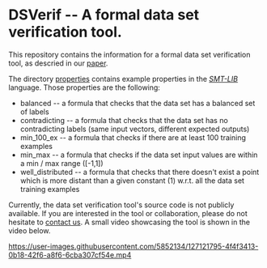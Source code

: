 # DSVerif -- A formal data set verification tool.
This repository contains the information for a formal data set verification tool, as descried in our [paper](https://arxiv.org/abs/2009.10822).

The directory [properties](./properties) contains example properties in the [*SMT-LIB*](http://smtlib.cs.uiowa.edu/) language. Those properties are the following:
- balanced -- a formula that checks that the data set has a balanced set of labels
- contradicting -- a formula that checks that the data set has no contradicting labels (same input vectors, different expected outputs)
- min\_100\_ex -- a formula that checks if there are at least 100 training examples
- min\_max -- a formula that checks if the data set input values are within a min / max range ([-1,1])
- well\_distributed -- a formula that checks that there doesn't exist a point which is more distant than a given constant (1) w.r.t. all the data set training examples

Currently, the data set verification tool's source code is not publicly available. If you are interested in the tool or collaboration, please do not hesitate to [contact us](mailto:jorge.lopez-c@airbus.com,maxime.labonne@airbus.com,claude.poletti@airbus.com?subject=Regarding%20the%20data%20set%20verification%20tool...). A small video showcasing the tool is shown in the video below.

https://user-images.githubusercontent.com/5852134/127121795-4f4f3413-0b18-42f6-a8f6-6cba307cf54e.mp4
